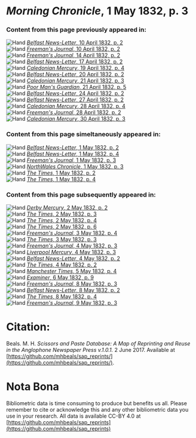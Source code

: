 # *Morning Chronicle*, 1 May 1832, p. 3  
  
### Content from this page previously appeared in:  
![Hand](http://scissorsandpaste.net/wp-content/uploads/2017/06/smallhandpointer.png) [*Belfast News-Letter*, 10 April 1832, p. 2](https://mhbeals.github.io/sap_html/Belfast-News-Letter/Belfast-News-Letter-10-April-1832-p-2)  
![Hand](http://scissorsandpaste.net/wp-content/uploads/2017/06/smallhandpointer.png) [*Freeman's Journal*, 10 April 1832, p. 2](https://mhbeals.github.io/sap_html/Freeman's-Journal/Freeman's-Journal-10-April-1832-p-2)  
![Hand](http://scissorsandpaste.net/wp-content/uploads/2017/06/smallhandpointer.png) [*Freeman's Journal*, 14 April 1832, p. 2](https://mhbeals.github.io/sap_html/Freeman's-Journal/Freeman's-Journal-14-April-1832-p-2)  
![Hand](http://scissorsandpaste.net/wp-content/uploads/2017/06/smallhandpointer.png) [*Belfast News-Letter*, 17 April 1832, p. 2](https://mhbeals.github.io/sap_html/Belfast-News-Letter/Belfast-News-Letter-17-April-1832-p-2)  
![Hand](http://scissorsandpaste.net/wp-content/uploads/2017/06/smallhandpointer.png) [*Caledonian Mercury*, 19 April 1832, p. 4](https://mhbeals.github.io/sap_html/Caledonian-Mercury/Caledonian-Mercury-19-April-1832-p-4)  
![Hand](http://scissorsandpaste.net/wp-content/uploads/2017/06/smallhandpointer.png) [*Belfast News-Letter*, 20 April 1832, p. 2](https://mhbeals.github.io/sap_html/Belfast-News-Letter/Belfast-News-Letter-20-April-1832-p-2)  
![Hand](http://scissorsandpaste.net/wp-content/uploads/2017/06/smallhandpointer.png) [*Caledonian Mercury*, 21 April 1832, p. 3](https://mhbeals.github.io/sap_html/Caledonian-Mercury/Caledonian-Mercury-21-April-1832-p-3)  
![Hand](http://scissorsandpaste.net/wp-content/uploads/2017/06/smallhandpointer.png) [*Poor Man's Guardian*, 21 April 1832, p. 5](https://mhbeals.github.io/sap_html/Poor-Man's-Guardian/Poor-Man's-Guardian-21-April-1832-p-5)  
![Hand](http://scissorsandpaste.net/wp-content/uploads/2017/06/smallhandpointer.png) [*Belfast News-Letter*, 24 April 1832, p. 2](https://mhbeals.github.io/sap_html/Belfast-News-Letter/Belfast-News-Letter-24-April-1832-p-2)  
![Hand](http://scissorsandpaste.net/wp-content/uploads/2017/06/smallhandpointer.png) [*Belfast News-Letter*, 27 April 1832, p. 2](https://mhbeals.github.io/sap_html/Belfast-News-Letter/Belfast-News-Letter-27-April-1832-p-2)  
![Hand](http://scissorsandpaste.net/wp-content/uploads/2017/06/smallhandpointer.png) [*Caledonian Mercury*, 28 April 1832, p. 4](https://mhbeals.github.io/sap_html/Caledonian-Mercury/Caledonian-Mercury-28-April-1832-p-4)  
![Hand](http://scissorsandpaste.net/wp-content/uploads/2017/06/smallhandpointer.png) [*Freeman's Journal*, 28 April 1832, p. 2](https://mhbeals.github.io/sap_html/Freeman's-Journal/Freeman's-Journal-28-April-1832-p-2)  
![Hand](http://scissorsandpaste.net/wp-content/uploads/2017/06/smallhandpointer.png) [*Caledonian Mercury*, 30 April 1832, p. 3](https://mhbeals.github.io/sap_html/Caledonian-Mercury/Caledonian-Mercury-30-April-1832-p-3)  
  
### Content from this page simeltaneously appeared in:  
![Hand](http://scissorsandpaste.net/wp-content/uploads/2017/06/smallhandpointer.png) [*Belfast News-Letter*, 1 May 1832, p. 2](https://mhbeals.github.io/sap_html/Belfast-News-Letter/Belfast-News-Letter-1-May-1832-p-2)  
![Hand](http://scissorsandpaste.net/wp-content/uploads/2017/06/smallhandpointer.png) [*Belfast News-Letter*, 1 May 1832, p. 4](https://mhbeals.github.io/sap_html/Belfast-News-Letter/Belfast-News-Letter-1-May-1832-p-4)  
![Hand](http://scissorsandpaste.net/wp-content/uploads/2017/06/smallhandpointer.png) [*Freeman's Journal*, 1 May 1832, p. 3](https://mhbeals.github.io/sap_html/Freeman's-Journal/Freeman's-Journal-1-May-1832-p-3)  
![Hand](http://scissorsandpaste.net/wp-content/uploads/2017/06/smallhandpointer.png) [*NorthWales Chronicle*, 1 May 1832, p. 3](https://mhbeals.github.io/sap_html/NorthWales-Chronicle/NorthWales-Chronicle-1-May-1832-p-3)  
![Hand](http://scissorsandpaste.net/wp-content/uploads/2017/06/smallhandpointer.png) [*The Times*, 1 May 1832, p. 2](https://mhbeals.github.io/sap_html/The-Times/The-Times-1-May-1832-p-2)  
![Hand](http://scissorsandpaste.net/wp-content/uploads/2017/06/smallhandpointer.png) [*The Times*, 1 May 1832, p. 4](https://mhbeals.github.io/sap_html/The-Times/The-Times-1-May-1832-p-4)  
  
### Content from this page subsequently appeared in:  
![Hand](http://scissorsandpaste.net/wp-content/uploads/2017/06/smallhandpointer.png) [*Derby Mercury*, 2 May 1832, p. 2](https://mhbeals.github.io/sap_html/Derby-Mercury/Derby-Mercury-2-May-1832-p-2)  
![Hand](http://scissorsandpaste.net/wp-content/uploads/2017/06/smallhandpointer.png) [*The Times*, 2 May 1832, p. 3](https://mhbeals.github.io/sap_html/The-Times/The-Times-2-May-1832-p-3)  
![Hand](http://scissorsandpaste.net/wp-content/uploads/2017/06/smallhandpointer.png) [*The Times*, 2 May 1832, p. 4](https://mhbeals.github.io/sap_html/The-Times/The-Times-2-May-1832-p-4)  
![Hand](http://scissorsandpaste.net/wp-content/uploads/2017/06/smallhandpointer.png) [*The Times*, 2 May 1832, p. 6](https://mhbeals.github.io/sap_html/The-Times/The-Times-2-May-1832-p-6)  
![Hand](http://scissorsandpaste.net/wp-content/uploads/2017/06/smallhandpointer.png) [*Freeman's Journal*, 3 May 1832, p. 4](https://mhbeals.github.io/sap_html/Freeman's-Journal/Freeman's-Journal-3-May-1832-p-4)  
![Hand](http://scissorsandpaste.net/wp-content/uploads/2017/06/smallhandpointer.png) [*The Times*, 3 May 1832, p. 3](https://mhbeals.github.io/sap_html/The-Times/The-Times-3-May-1832-p-3)  
![Hand](http://scissorsandpaste.net/wp-content/uploads/2017/06/smallhandpointer.png) [*Freeman's Journal*, 4 May 1832, p. 3](https://mhbeals.github.io/sap_html/Freeman's-Journal/Freeman's-Journal-4-May-1832-p-3)  
![Hand](http://scissorsandpaste.net/wp-content/uploads/2017/06/smallhandpointer.png) [*Liverpool Mercury*, 4 May 1832, p. 3](https://mhbeals.github.io/sap_html/Liverpool-Mercury/Liverpool-Mercury-4-May-1832-p-3)  
![Hand](http://scissorsandpaste.net/wp-content/uploads/2017/06/smallhandpointer.png) [*Belfast News-Letter*, 4 May 1832, p. 2](https://mhbeals.github.io/sap_html/Belfast-News-Letter/Belfast-News-Letter-4-May-1832-p-2)  
![Hand](http://scissorsandpaste.net/wp-content/uploads/2017/06/smallhandpointer.png) [*The Times*, 4 May 1832, p. 2](https://mhbeals.github.io/sap_html/The-Times/The-Times-4-May-1832-p-2)  
![Hand](http://scissorsandpaste.net/wp-content/uploads/2017/06/smallhandpointer.png) [*Manchester Times*, 5 May 1832, p. 4](https://mhbeals.github.io/sap_html/Manchester-Times/Manchester-Times-5-May-1832-p-4)  
![Hand](http://scissorsandpaste.net/wp-content/uploads/2017/06/smallhandpointer.png) [*Examiner*, 6 May 1832, p. 9](https://mhbeals.github.io/sap_html/Examiner/Examiner-6-May-1832-p-9)  
![Hand](http://scissorsandpaste.net/wp-content/uploads/2017/06/smallhandpointer.png) [*Freeman's Journal*, 8 May 1832, p. 3](https://mhbeals.github.io/sap_html/Freeman's-Journal/Freeman's-Journal-8-May-1832-p-3)  
![Hand](http://scissorsandpaste.net/wp-content/uploads/2017/06/smallhandpointer.png) [*Belfast News-Letter*, 8 May 1832, p. 2](https://mhbeals.github.io/sap_html/Belfast-News-Letter/Belfast-News-Letter-8-May-1832-p-2)  
![Hand](http://scissorsandpaste.net/wp-content/uploads/2017/06/smallhandpointer.png) [*The Times*, 8 May 1832, p. 4](https://mhbeals.github.io/sap_html/The-Times/The-Times-8-May-1832-p-4)  
![Hand](http://scissorsandpaste.net/wp-content/uploads/2017/06/smallhandpointer.png) [*Freeman's Journal*, 9 May 1832, p. 3](https://mhbeals.github.io/sap_html/Freeman's-Journal/Freeman's-Journal-9-May-1832-p-3)  


# Citation: 

Beals. M. H. *Scissors and Paste Database: A Map of Reprinting and Reuse in the Anglophone Newspaper Press v.1.0.1.* 2 June 2017. Available at [https://github.com/mhbeals/sap_reprints/](https://github.com/mhbeals/sap_reprints/). 

# Nota Bona

Bibliometric data is time consuming to produce but benefits us all. Please remember to cite or acknowledge this and any other bibliometric data you use in your research. All data is available CC-BY 4.0 at [https://github.com/mhbeals/sap_reprints](https://github.com/mhbeals/sap_reprints)